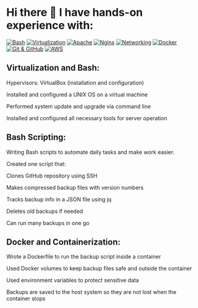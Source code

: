 # Hi there 👋 I have hands-on experience with:

<!--
**Dimab92/Dimab92** is a ✨ _special_ ✨ repository because its `README.md` (this file) appears on your GitHub profile.

Here are some ideas to get you started:

- 🔭 I’m currently working on ...
- 🌱 I’m currently learning ...
- 👯 I’m looking to collaborate on ...
- 🤔 I’m looking for help with ...
- 💬 Ask me about ...
- 📫 How to reach me: ...
- 😄 Pronouns: ...
- ⚡ Fun fact: ...
-->
[![Bash](https://img.shields.io/badge/Bash-Bash%20Scripting-4EAA25?logo=gnu-bash&logoColor=white)]()
[![Virtualization](https://img.shields.io/badge/Virtualization-VirtualBox%20%7C%20VM-blueviolet?logo=virtualbox&logoColor=white)]()
[![Apache](https://img.shields.io/badge/Apache-HTTP%20Server-D22128?logo=apache&logoColor=white)]()
[![Nginx](https://img.shields.io/badge/Nginx-Web%20Server-009639?logo=nginx&logoColor=white)]()
[![Networking](https://img.shields.io/badge/Networking-VPC%20%7C%20Security%20Groups%20%7C%20Ports-0061a8?logo=networkx&logoColor=white)]()
[![Docker](https://img.shields.io/badge/Docker-Docker%20Compose-2496ED?logo=docker&logoColor=white)]()
[![Git & GitHub](https://img.shields.io/badge/Git%20%26%20GitHub-GitHub%20Actions-2088FF?logo=github&logoColor=white)]()
[![AWS](https://img.shields.io/badge/AWS-IAM%20%7C%20EC2%20%7C%20Elastic%20IP%20%7C%20ECR%20%7C%20S3-FF9900?logo=amazonaws&logoColor=white)]()

## Virtualization and Bash:
Hypervisors: VirtualBox (installation and configuration)

Installed and configured a UNIX OS on a virtual machine

Performed system update and upgrade via command line

Installed and configured all necessary tools for server operation

## Bash Scripting:
Writing Bash scripts to automate daily tasks and make work easier.

Created one script that:

Clones GitHub repository using SSH

Makes compressed backup files with version numbers

Tracks backup info in a JSON file using jq

Deletes old backups if needed

Can run many backups in one go

## Docker and Containerization:
Wrote a Dockerfile to run the backup script inside a container

Used Docker volumes to keep backup files safe and outside the container

Used environment variables to protect sensitive data

Backups are saved to the host system so they are not lost when the container stops
